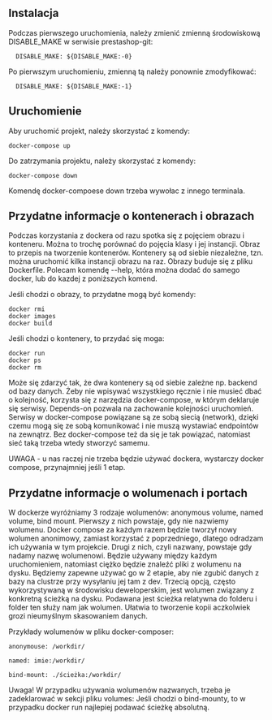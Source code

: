 Instalacja
--------

Podczas pierwszego uruchomienia, należy zmienić zmienną środowiskową DISABLE_MAKE w serwisie prestashop-git:

      DISABLE_MAKE: ${DISABLE_MAKE:-0}
Po pierwszym uruchomieniu, zmienną tą należy ponownie zmodyfikować:

      DISABLE_MAKE: ${DISABLE_MAKE:-1}


Uruchomienie
--------

Aby uruchomić projekt, należy skorzystać z komendy:

    docker-compose up
Do zatrzymania projektu, należy skorzystać z komendy:

    docker-compose down

Komendę docker-compoese down trzeba wywołac z innego terminala.

Przydatne informacje o kontenerach i obrazach
--------

Podczas korzystania z dockera od razu spotka się z pojęciem obrazu i konteneru. Można to trochę porównać do pojęcia klasy i jej instancji. Obraz to przepis na tworzenie kontenerów. Kontenery są od siebie niezależne, tzn. można uruchomić kilka instancji obrazu na raz. Obrazy buduje się z pliku Dockerfile. Polecam komendę --help, która można dodać do samego docker, lub do kazdej z poniższych komend.

Jeśli chodzi o obrazy, to przydatne mogą być komendy:

    docker rmi
    docker images
    docker build
  
Jeśli chodzi o kontenery, to przydać się moga:

    docker run
    docker ps
    docker rm

Może się zdarzyć tak, że dwa kontenery są od siebie zależne np. backend od bazy danych. Żeby nie wpisywać wszystkiego ręcznie i nie musieć dbać o kolejność, korzysta się z narzędzia docker-compose, w którym deklaruje się serwisy. Depends-on pozwala na zachowanie kolejności uruchomień. Serwisy w docker-compose powiązane są ze sobą siecią (network), dzięki czemu mogą się ze sobą komunikować i nie muszą wystawiać endpointów na zewnątrz. Bez docker-compose też da się je tak powiązać, natomiast sieć taką trzeba wtedy stworzyć samemu.

UWAGA - u nas raczej nie trzeba będzie używać dockera, wystarczy docker compose, przynajmniej jeśli 1 etap.

Przydatne informacje o wolumenach i portach
--------

W dockerze wyróżniamy 3 rodzaje wolumenów: anonymous volume, named volume, bind mount.
Pierwszy z nich powstaje, gdy nie nazwiemy wolumenu. Docker compose za każdym razem będzie tworzył nowy wolumen anonimowy, zamiast korzystać z poprzedniego, dlatego odradzam ich używania w tym projekcie.
Drugi z nich, czyli nazwany, powstaje gdy nadamy nazwę wolumenowi. Będzie używany między każdym uruchomieniem, natomiast ciężko będzie znaleźć pliki z wolumenu na dysku. Będziemy zapewne używać go w 2 etapie, aby nie zgubić danych z bazy na clustrze przy wysyłaniu jej tam z dev.
Trzecią opcją, często wykorzystywaną w środowisku deweloperskim, jest wolumen związany z konkretną ścieżką na dysku. Podawana jest ścieżka relatywna do folderu i folder ten służy nam jak wolumen. Ułatwia to tworzenie kopii aczkolwiek grozi nieumyślnym skasowaniem danych.

Przykłady wolumenów w pliku docker-composer:

    anonymouse: /workdir/

    named: imie:/workdir/

    bind-mount: ./ścieżka:/workdir/

Uwaga! W przypadku używania wolumenów nazwanych, trzeba je zadeklarować w sekcji pliku volumes:
Jeśli chodzi o bind-mounty, to w przypadku docker run najlepiej podawać ścieżkę absolutną.

